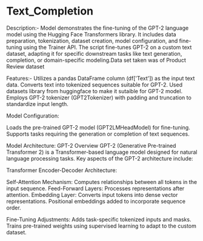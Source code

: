 # Text_Completion
Description:-  Model demonstrates the fine-tuning of the GPT-2 language model using the Hugging Face Transformers library. It includes data preparation, tokenization, dataset creation, model configuration, and fine-tuning using the Trainer API.
The script fine-tunes GPT-2 on a custom text dataset, adapting it for specific downstream tasks like text generation, completion, or domain-specific modeling.Data set taken was of Product Review dataset

Features:-
Utilizes a pandas DataFrame column (df['Text']) as the input text data.
Converts text into tokenized sequences suitable for GPT-2. Used datasets library from huggingface to make it sutaible for GPT-2 model. Employs GPT-2 tokenizer (GPT2Tokenizer) with padding and truncation to standardize input length.


Model Configuration:

Loads the pre-trained GPT-2 model (GPT2LMHeadModel) for fine-tuning.
Supports tasks requiring the generation or completion of text sequences.

Model Architecture:
GPT-2 Overview
GPT-2 (Generative Pre-trained Transformer 2) is a Transformer-based language model designed for natural language processing tasks. Key aspects of the GPT-2 architecture include:

Transformer Encoder-Decoder Architecture:

Self-Attention Mechanism: Computes relationships between all tokens in the input sequence.
Feed-Forward Layers: Processes representations after attention.
Embedding Layer:
Converts input tokens into dense vector representations.
Positional embeddings added to incorporate sequence order.

Fine-Tuning Adjustments:
Adds task-specific tokenized inputs and masks.
Trains pre-trained weights using supervised learning to adapt to the custom dataset.
